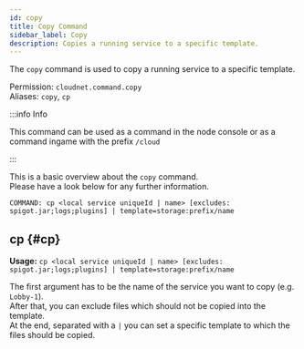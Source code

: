 ```yaml
---
id: copy
title: Copy Command
sidebar_label: Copy
description: Copies a running service to a specific template.
---
```


The `copy` command is used to copy a running service to a specific template.

Permission: `cloudnet.command.copy`  
Aliases: `copy`, `cp`

:::info Info

This command can be used as a command in the node console or as a command ingame with the prefix `/cloud`

:::

This is a basic overview about the `copy` command.  
Please have a look below for any further information.

```
COMMAND: cp <local service uniqueId | name> [excludes: spigot.jar;logs;plugins] | template=storage:prefix/name
```

## cp {#cp}

**Usage:** `cp <local service uniqueId | name> [excludes: spigot.jar;logs;plugins] | template=storage:prefix/name`

The first argument has to be the name of the service you want to copy (e.g. `Lobby-1`).  
After that, you can exclude files which should not be copied into the template.  
At the end, separated with a `|` you can set a specific template to which the files should be copied.
